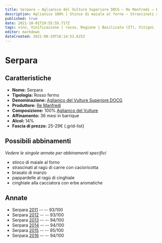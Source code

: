 ```yaml
---
title: Serpara – Aglianico del Vulture Superiore DOCG – Re Manfredi – Basilicata (IT) – 25-29€ – 5★
description: Aglianico 100% | Stinco di maiale al forno – Strascinati al ragù di carne con cacioricotta – Brasato di manzo – Pappardelle al ragù di cinghiale – Cinghiale alla cacciatora con erbe aromatiche
published: true
date: 2021-10-01T19:55:55.717Z
tags: vino, Vinificazione | rosso, Regione | Basilicata (IT), Vitigni | Aglianico, Vinificazione | varietale, Vinificazione | fermo, Valutazioni | 5 stelle, stinco di maiale al forno, strascinati al ragù di carne con cacioricotta, pappardelle al ragù di cinghiale, cinghiale alla cacciatora con erbe aromatiche, brasato di manzo, Prezzi | 25-29€
editor: markdown
dateCreated: 2021-08-29T16:14:52.625Z
---
```


# Serpara

## Caratteristiche
- **Nome:** Serpara
- **Tipologia:** Rosso fermo 
- **Denominazione:** [Aglianico del Vulture Superiore DOCG](/denominazioni/Italia/Basilicata/DOCG/Aglianico-del-Vulture-Superiore)
- **Produttore:** [Re Manfredi](/produttori/Italia/Basilicata/Re-Manfredi) 
- **Composizione:** 100% [Aglianico del Vulture](/vitigni/Italia/bacca-nera/aglianico-del-vulture)
- **Affinamento:** 36 mesi in barrique
- **Alcol:** 14%
- **Fascia di prezzo:** 25-29€
{.grid-list}


## Possibili abbinamenti
*Vedere le singole annate per abbinamenti specifici*

- stinco di maiale al forno
- strascinati al ragù di carne con cacioricotta 
- brasato di manzo 
- pappardelle al ragù di cinghiale 
- cinghiale alla cacciatora con erbe aromatiche

## Annate
- Serpara [2011](/vini/Italia/Basilicata/Re-Manfredi/Serpara/2012) -- <span class="star-5"></span> -- 93/100
- Serpara [2012](/vini/Italia/Basilicata/Re-Manfredi/Serpara/2012) -- <span class="star-5"></span> -- 93/100
- Serpara [2013](/vini/Italia/Basilicata/Re-Manfredi/Serpara/2013) -- <span class="star-5"></span> -- 94/100
- Serpara [2014](/vini/Italia/Basilicata/Re-Manfredi/Serpara/2014) -- <span class="star-5"></span> -- 94/100
- Serpara [2015](/vini/Italia/Basilicata/Re-Manfredi/Serpara/2015) -- <span class="star-5"></span> -- 95/100
- Serpara [2016](/vini/Italia/Basilicata/Re-Manfredi/Serpara/2016) -- <span class="star-5"></span> -- 94/100
 
 
